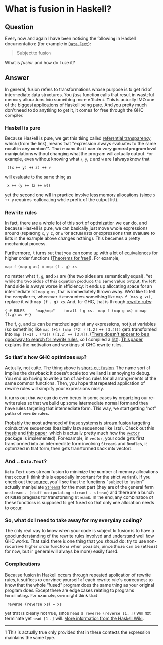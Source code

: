 
# What is fusion in Haskell?

## Question
        
Every now and again I have been noticing the following in Haskell documentation: (for example in [`Data.Text`](https://hackage.haskell.org/package/text-1.2.2.1/docs/Data-Text.html)):

> Subject to fusion

What is _fusion_ and how do I use it?

## Answer
        
In general, fusion refers to transformations whose purpose is to get rid of intermediate data structures. You _fuse_ function calls that result in wasteful memory allocations into something more efficient. This is actually IMO one of the biggest applications of Haskell being pure. And you pretty much don't need to do anything to get it, it comes for free through the GHC compiler.

### Haskell is pure

Because Haskell is pure, we get this thing called [referential transparency](https://wiki.haskell.org/Referential_transparency), which (from the link), means that "expression always evaluates to the same result in any context"1. That means that I can do very general program level manipulations without changing what the program will actually output. For example, even without knowing what `x`, `y`, `z` and `w` are I always know that

     ((x ++ y) ++ z) ++ w
    

will evaluate to the same thing as

     x ++ (y ++ (z ++ w))
    

yet the second one will in practice involve less memory allocations (since `x ++ y` requires reallocating whole prefix of the output list).

### Rewrite rules

In fact, there are a whole lot of this sort of optimization we can do, and, because Haskell is pure, we can basically just move whole expressions around (replacing `x`, `y`, `z`, or `w` for actual lists or expressions that evaluate to lists in the example above changes nothing). This becomes a pretty mechanical process.

Furthermore, it turns out that you can come up with a lot of equivalences for higher order functions ([Theorems for free!](https://www.mpi-sws.org/~dreyer/tor/papers/wadler.pdf)). For example,

    map f (map g xs) = map (f . g) xs
    

no matter what `f`, `g`, and `xs` are (the two sides are semantically equal). Yet while the two sides of this equation produce the same value output, the left hand side is always worse in efficiency: it ends up allocating space for an intermediate list `map g xs`, that is immediately thrown away. We'd like to tell the compiler to, whenever it encounters something like `map f (map g xs)`, replace it with `map (f . g) xs`. And, for GHC, that is through [rewrite rules](https://downloads.haskell.org/~ghc/7.0.1/docs/html/users_guide/rewrite-rules.html):

    {-# RULES     "map/map"    forall f g xs.  map f (map g xs) = map (f.g) xs #-}
    

The `f`, `g`, and `xs` can be matched against any expressions, not just variables (so something like `map (+1) (map (*2) ([1,2] ++ [3,4]))` gets transformed into `map ((+1) . (*2)) ([1,2] ++ [3,4])`. ([There doesn't appear to be a good way to search for rewrite rules](https://stackoverflow.com/questions/38651602/searching-for-rewrite-rules), so I compiled a [list](https://gist.github.com/harpocrates/e95ce275a2220dfbd50b102e1e533556)). [This paper](http://citeseerx.ist.psu.edu/viewdoc/download?doi=10.1.1.89.3092&rep=rep1&type=pdf) explains the motivation and workings of GHC rewrite rules.

### So that's how GHC optimizes `map`?

Actually, not quite. The thing above is [short-cut fusion](https://wiki.haskell.org/Short_cut_fusion). The name sort of implies the drawback: it doesn't scale too well and is annoying to debug. You end up having to write a ton of ad-hoc rules for all arrangements of the same common functions. Then, you hope that repeated application of rewrite rules will simplify your expressions nicely.

It turns out that we can do even better in some cases by organizing our re-write rules so that we build up some intermediate normal form and then have rules targeting that intermediate form. This way, we start getting "hot" paths of rewrite rules.

Probably the most advanced of these systems is [stream fusion](http://citeseer.ist.psu.edu/viewdoc/download?doi=10.1.1.104.7401&rep=rep1&type=pdf) targeting coinductive sequences (basically lazy sequences like lists). Check out [this thesis](http://community.haskell.org/~duncan/thesis.pdf) and [this paper](http://research.microsoft.com/en-us/um/people/simonpj/papers/ndp/haskell-beats-C.pdf) (which is actually pretty much how the [`vector`](http://hackage.haskell.org/package/vector) package is implemented). For example, in `vector`, your code gets first transformed into an intermediate form involving `Stream`s and `Bundle`s, is optimized in that form, then gets transformed back into vectors.

### And... `Data.Text`?

`Data.Text` uses stream fusion to minimize the number of memory allocations that occur (I think this is especially important for the strict variant). If you check out the [source](https://hackage.haskell.org/package/text-1.2.2.1/docs/src/Data-Text.html#pack), you'll see that the functions "subject to fusion" actually manipulate [`Stream`s](https://hackage.haskell.org/package/text-1.2.2.1/docs/Data-Text-Internal-Fusion.html) for the most part (they are of the general form `unstream . (stuff manipulating stream) . stream`) and there are a bunch of `RULES` pragmas for transforming `Stream`s. In the end, any combination of these functions is supposed to get fused so that only one allocation needs to occur.

### So, what do I need to take away for my everyday coding?

The only real way to know when your code is subject to fusion is to have a good understanding of the rewrite rules involved and understand well how GHC works. That said, there is one thing that you _should_ do: try to use non-recursive higher order functions when possible, since these can be (at least for now, but in general will always be more) easily fused.

### Complications

Because fusion in Haskell occurs through repeated application of rewrite rules, it suffices to convince yourself of each rewrite rule's correctness to know that the whole "fused" program does the same thing as your original program does. Except there are edge cases relating to programs terminating. For example, one might think that

     reverse (reverse xs) = xs
    

yet that is clearly not true, since `head $ reverse (reverse [1..])` will not terminate yet `head [1..]` will. [More information from the Haskell Wiki](https://wiki.haskell.org/Correctness_of_short_cut_fusion).

* * *

1 This is actually true only provided that in these contexts the expression maintains the same type.
